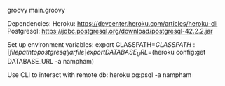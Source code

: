 groovy main.groovy

Dependencies:
Heroku: https://devcenter.heroku.com/articles/heroku-cli
Postgresql: https://jdbc.postgresql.org/download/postgresql-42.2.2.jar

Set up environment variables:
export CLASSPATH=$CLASSPATH:[file path to postgresql jar file]
export DATABASE_URL=$(heroku config:get DATABASE_URL -a nampham)

Use CLI to interact with remote db:
heroku pg:psql -a nampham
